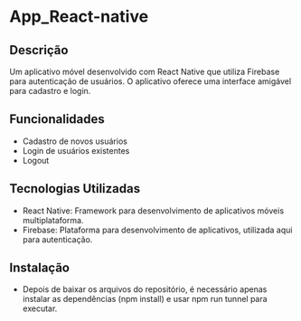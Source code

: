 # App_React-native

## Descrição
Um aplicativo móvel desenvolvido com React Native que utiliza Firebase para autenticação de usuários. O aplicativo oferece uma interface amigável para cadastro e login.

## Funcionalidades
- Cadastro de novos usuários
- Login de usuários existentes
- Logout

## Tecnologias Utilizadas
- React Native: Framework para desenvolvimento de aplicativos móveis multiplataforma.
- Firebase: Plataforma para desenvolvimento de aplicativos, utilizada aqui para autenticação.

## Instalação
- Depois de baixar os arquivos do repositório, é necessário apenas instalar as dependências (npm install) e usar npm run tunnel para executar.
